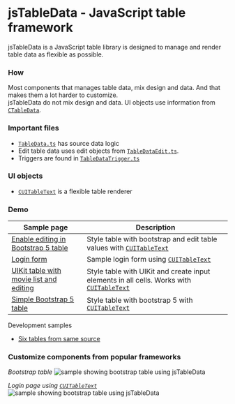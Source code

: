 # jsTableData - JavaScript table framework

jsTableData is a JavaScript table library is designed to manage and render table data as flexible as possible.

### How
Most components that manages table data, mix design and data. And that makes them a lot harder to customize.  
jsTableData do not mix design and data. UI objects use information from [`CTableData`](https://github.com/perghosh/jsTableData/blob/main/lib/ts/TableData.ts). 

### Important files
- [`TableData.ts`](https://github.com/perghosh/jsTableData/blob/main/lib/ts/TableData.ts) has source data logic 
- Edit table data uses edit objects from [`TableDataEdit.ts`](https://github.com/perghosh/jsTableData/blob/main/lib/ts/TableDataEdit.ts).
- Triggers are found in [`TableDataTrigger.ts`](https://github.com/perghosh/jsTableData/blob/main/lib/ts/TableDataTrigger.ts)

### UI objects
- [`CUITableText`](https://github.com/perghosh/jsTableData/blob/main/lib/ts/UITableText.ts) is a flexible table renderer

### Demo
|Sample page|Description|
|-|-|
|[Enable editing in Bootstrap 5 table](https://perghosh.github.io/jsTableData/sample/sampleBootstrap5TableEdit.html)|Style table with bootstrap and edit table values with [`CUITableText`](https://github.com/perghosh/jsTableData/blob/main/lib/ts/UITableText.ts)|
|[Login form](https://perghosh.github.io/jsTableData/sample/sampleLogin.html)|Sample login form using [`CUITableText`](https://github.com/perghosh/jsTableData/blob/main/lib/ts/UITableText.ts)|
|[UIKit table with movie list and editing](https://perghosh.github.io/jsTableData/sample/sampleUIKit_play.html)|Style table with UIKit and create input  elements in all cells. Works with [`CUITableText`](https://github.com/perghosh/jsTableData/blob/main/lib/ts/UITableText.ts)|
|[Simple Bootstrap 5 table](https://perghosh.github.io/jsTableData/sample/sampleBootstrap5Table.html)|Style table with bootstrap 5 with [`CUITableText`](https://github.com/perghosh/jsTableData/blob/main/lib/ts/UITableText.ts)|



Development samples
- [Six tables from same source](https://perghosh.github.io/jsTableData/sample/sampleStyleTableText.html) 


### Customize components from popular frameworks
*Bootstrap table*
![sample showing bootstrap table using jsTableData](https://perghosh.github.io/jsTableData/images/bootstrap_table.png)

*Login page using [`CUITableText`](https://github.com/perghosh/jsTableData/blob/main/lib/ts/UITableText.ts)*
![sample showing bootstrap table using jsTableData](https://perghosh.github.io/jsTableData/images/login.png)




